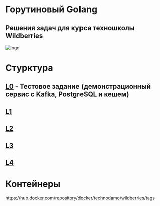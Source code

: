 # Горутиновый Golang	
## Решения задач для курса техношколы Wildberries
![logo](https://wbtech.wildberries.ru/meta/preview.webp)
# Стурктура
## [L0](./L0/) - Тестовое задание (демонстрационный сервис с Kafka, PostgreSQL и кешем)
## [L1](./L1/)
## [L2](./L2/)
## [L3](./L3/)
## [L4](./L4/)

# Контейнеры
https://hub.docker.com/repository/docker/technodamo/wildberries/tags
